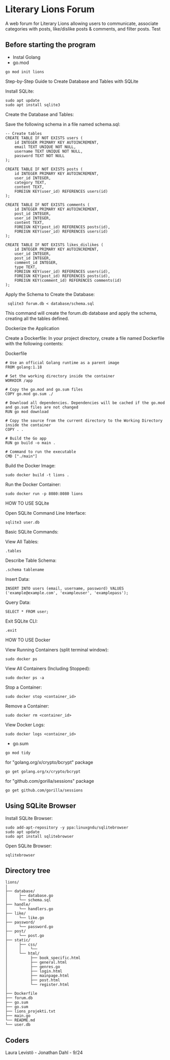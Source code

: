 # Literary Lions Forum

A web forum for Literary Lions allowing users to communicate, associate categories with posts, like/dislike posts & comments, and filter posts.
Test

## Before starting the program

- Instal Golang
- go.mod
```
go mod init lions
```

Step-by-Step Guide to Create Database and Tables with SQLite


Install SQLite:
```
sudo apt update
sudo apt install sqlite3
```

Create the Database and Tables:

Save the following schema in a file named schema.sql:
```
-- Create tables
CREATE TABLE IF NOT EXISTS users (
    id INTEGER PRIMARY KEY AUTOINCREMENT,
    email TEXT UNIQUE NOT NULL,
    username TEXT UNIQUE NOT NULL,
    password TEXT NOT NULL
);

CREATE TABLE IF NOT EXISTS posts (
    id INTEGER PRIMARY KEY AUTOINCREMENT,
    user_id INTEGER,
    category TEXT,
    content TEXT,
    FOREIGN KEY(user_id) REFERENCES users(id)
);

CREATE TABLE IF NOT EXISTS comments (
    id INTEGER PRIMARY KEY AUTOINCREMENT,
    post_id INTEGER,
    user_id INTEGER,
    content TEXT,
    FOREIGN KEY(post_id) REFERENCES posts(id),
    FOREIGN KEY(user_id) REFERENCES users(id)
);

CREATE TABLE IF NOT EXISTS likes_dislikes (
    id INTEGER PRIMARY KEY AUTOINCREMENT,
    user_id INTEGER,
    post_id INTEGER,
    comment_id INTEGER,
    type TEXT,
    FOREIGN KEY(user_id) REFERENCES users(id),
    FOREIGN KEY(post_id) REFERENCES posts(id),
    FOREIGN KEY(comment_id) REFERENCES comments(id)
);
```

Apply the Schema to Create the Database:
```
 sqlite3 forum.db < database/schema.sql
```
This command will create the forum.db database and apply the schema, creating all the tables defined.


Dockerize the Application

Create a Dockerfile:
In your project directory, create a file named Dockerfile with the following contents:

Dockerfile
```
# Use an official Golang runtime as a parent image
FROM golang:1.18

# Set the working directory inside the container
WORKDIR /app

# Copy the go.mod and go.sum files
COPY go.mod go.sum ./

# Download all dependencies. Dependencies will be cached if the go.mod and go.sum files are not changed
RUN go mod download

# Copy the source from the current directory to the Working Directory inside the container
COPY . .

# Build the Go app
RUN go build -o main .

# Command to run the executable
CMD ["./main"]
```

Build the Docker Image:
```
sudo docker build -t lions .
```
Run the Docker Container:
```
sudo docker run -p 8080:8080 lions
```


HOW TO USE SQLite

Open SQLite Command Line Interface:
```
sqlite3 user.db
```

Basic SQLite Commands:

View All Tables:
```
.tables
```
Describe Table Schema:
```
.schema tablename
```
Insert Data:
```
INSERT INTO users (email, username, password) VALUES ('example@example.com', 'exampleuser', 'examplepass');
```
Query Data:
```
SELECT * FROM user;
```
Exit SQLite CLI:
```
.exit
```

HOW TO USE Docker

View Running Containers (split terminal window):
```
sudo docker ps
```
View All Containers (Including Stopped):
```
sudo docker ps -a
```
Stop a Container:
```
sudo docker stop <container_id>
```
Remove a Container:
```
sudo docker rm <container_id>
```
View Docker Logs:
```
sudo docker logs <container_id>
```

- go.sum
```
go mod tidy
```

for "golang.org/x/crypto/bcrypt" package
```
go get golang.org/x/crypto/bcrypt

```

for "github.com/gorilla/sessions" package
```
go get github.com/gorilla/sessions

```


## Using SQLite Browser

Install SQLite Browser:
```
sudo add-apt-repository -y ppa:linuxgndu/sqlitebrowser
sudo apt update
sudo apt install sqlitebrowser
```
Open SQLite Browser:
```
sqlitebrowser
```


## Directory tree

```
lions/
│
├── database/
│     ├── database.go
│     └── schema.sql
├── handle/
│     └── handlers.go
├── like/
│     └── like.go
├── password/
│     └── password.go
├── post/
│     └── post.go
├── static/
│     ├── css/
│     │    └── 
│     └── html/
│          ├── book_specific.html
│          ├── general.html
│          ├── genres.go
│          ├── login.html
│          ├── mainpage.html
│          ├── post.html
│          └── register.html
│              
├── Dockerfile
├── forum.db
├── go.sum
├── go.sum 
├── lions_projekti.txt
├── main.go
└── README.md
└── user.db
```               



## Coders

Laura Levistö - Jonathan Dahl - 9/24
